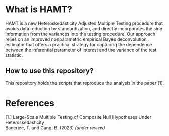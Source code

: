 What is HAMT?
======

HAMT is a new Heteroskedasticity Adjusted Multiple Testing procedure that avoids data reduction by standardization, and directly incorporates the side information from
the variances into the testing procedure. Our approach relies on an improved nonparametric empirical Bayes deconvolution estimator that offers a practical strategy for capturing the dependence between the inferential parameter of interest and the variance of the test statistic.

How to use this repository?
----------

This repository holds the scripts that reproduce the analysis in the paper [1]. 

References
=======
[1.] Large-Scale Multiple Testing of Composite Null Hypotheses Under Heteroskedasticity   
Banerjee, T. and Gang, B. (2023) _(under review)_
